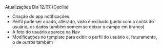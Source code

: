 Atualizações
Dia 12/07 (Cecília)
- Criação do app notificações
- Perfil pode ser criado, alterado, visto e excluído (junto com a conta do usuário, os dados também somem se deixar o campo em branco)
- A foto do usuário aparece na Nav
- Modificações no template para exibir o perfil do usuário e, futuramente, o de outros também
